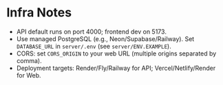 # Infra Notes

- API default runs on port 4000; frontend dev on 5173.
- Use managed PostgreSQL (e.g., Neon/Supabase/Railway). Set `DATABASE_URL` in `server/.env` (see `server/ENV.EXAMPLE`).
- CORS: set `CORS_ORIGIN` to your web URL (multiple origins separated by comma).
- Deployment targets: Render/Fly/Railway for API; Vercel/Netlify/Render for Web.



